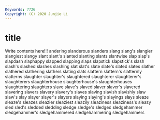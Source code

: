 ```yaml
---
Keywords: 7726
Copyright: (C) 2020 Junjie Li
---
```


# title

Write contents here!!!
andering 
slanderous 
slanders
slang 
slang's 
slangier 
slangiest 
slangy 
slant 
slant's 
slanted 
slanting 
slants
slantwise 
slap 
slap's 
slapdash 
slaphappy 
slapped 
slapping 
slaps 
slapstick 
slapstick's
slash 
slash's 
slashed 
slashes 
slashing 
slat 
slat's 
slate 
slate's 
slated
slates 
slather 
slathered 
slathering 
slathers 
slating 
slats 
slattern 
slattern's 
slatternly
slatterns 
slaughter 
slaughter's 
slaughtered 
slaughterer 
slaughterer's 
slaughterers 
slaughterhouse 
slaughterhouse's 
slaughterhouses
slaughtering 
slaughters 
slave 
slave's 
slaved 
slaver 
slaver's 
slavered 
slavering 
slavers
slavery 
slavery's 
slaves 
slaving 
slavish 
slavishly 
slaw 
slaw's 
slay 
slayer
slayer's 
slayers 
slaying 
slaying's 
slayings 
slays 
sleaze 
sleaze's 
sleazes 
sleazier
sleaziest 
sleazily 
sleaziness 
sleaziness's 
sleazy 
sled 
sled's 
sledded 
sledding 
sledge
sledge's 
sledged 
sledgehammer 
sledgehammer's 
sledgehammered 
sledgehammering 
sledgehammers 
